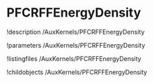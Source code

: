 <!-- MOOSE Documentation Stub: Remove this when content is added. -->

# PFCRFFEnergyDensity
!description /AuxKernels/PFCRFFEnergyDensity

!parameters /AuxKernels/PFCRFFEnergyDensity

!listingfiles /AuxKernels/PFCRFFEnergyDensity

!childobjects /AuxKernels/PFCRFFEnergyDensity

